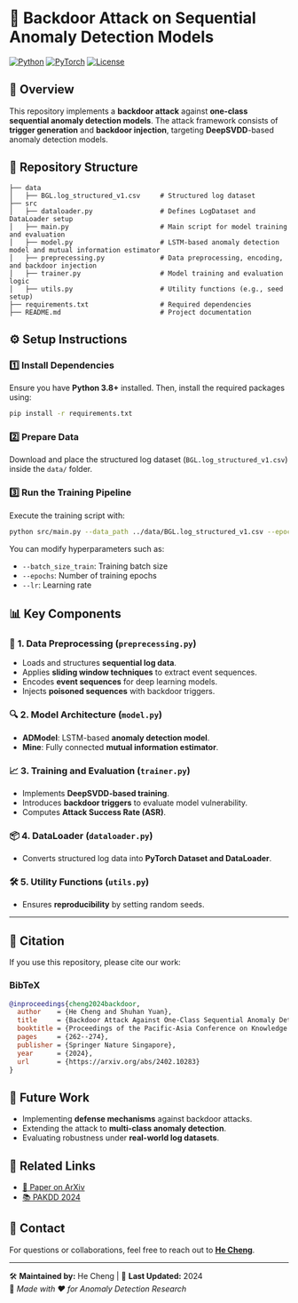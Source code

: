 # 🚀 Backdoor Attack on Sequential Anomaly Detection Models

[![Python](https://img.shields.io/badge/Python-3.8%2B-blue.svg)](https://www.python.org/)
[![PyTorch](https://img.shields.io/badge/PyTorch-1.9%2B-red.svg)](https://pytorch.org/)
[![License](https://img.shields.io/badge/License-MIT-green.svg)](LICENSE)

## 📌 Overview
This repository implements a **backdoor attack** against **one-class sequential anomaly detection models**. The attack framework consists of **trigger generation** and **backdoor injection**, targeting **DeepSVDD**-based anomaly detection models.

## 📂 Repository Structure
```
├── data
│   ├── BGL.log_structured_v1.csv     # Structured log dataset
├── src
│   ├── dataloader.py                 # Defines LogDataset and DataLoader setup
│   ├── main.py                       # Main script for model training and evaluation
│   ├── model.py                      # LSTM-based anomaly detection model and mutual information estimator
│   ├── preprecessing.py              # Data preprocessing, encoding, and backdoor injection
│   ├── trainer.py                    # Model training and evaluation logic
│   ├── utils.py                      # Utility functions (e.g., seed setup)
├── requirements.txt                  # Required dependencies
├── README.md                         # Project documentation
```

## ⚙️ Setup Instructions

### 1️⃣ Install Dependencies
Ensure you have **Python 3.8+** installed. Then, install the required packages using:
```bash
pip install -r requirements.txt
```

### 2️⃣ Prepare Data
Download and place the structured log dataset (`BGL.log_structured_v1.csv`) inside the `data/` folder.

### 3️⃣ Run the Training Pipeline
Execute the training script with:
```bash
python src/main.py --data_path ../data/BGL.log_structured_v1.csv --epochs 50 --lr 0.001
```
You can modify hyperparameters such as:
- `--batch_size_train`: Training batch size
- `--epochs`: Number of training epochs
- `--lr`: Learning rate

## 📊 Key Components

### 📝 **1. Data Preprocessing (`preprecessing.py`)**
- Loads and structures **sequential log data**.
- Applies **sliding window techniques** to extract event sequences.
- Encodes **event sequences** for deep learning models.
- Injects **poisoned sequences** with backdoor triggers.

### 🔍 **2. Model Architecture (`model.py`)**
- **ADModel**: LSTM-based **anomaly detection model**.
- **Mine**: Fully connected **mutual information estimator**.

### 📈 **3. Training and Evaluation (`trainer.py`)**
- Implements **DeepSVDD-based training**.
- Introduces **backdoor triggers** to evaluate model vulnerability.
- Computes **Attack Success Rate (ASR)**.

### 📦 **4. DataLoader (`dataloader.py`)**
- Converts structured log data into **PyTorch Dataset and DataLoader**.

### 🛠️ **5. Utility Functions (`utils.py`)**
- Ensures **reproducibility** by setting random seeds.

---

## 📖 Citation
If you use this repository, please cite our work:

### **BibTeX**
```bibtex
@inproceedings{cheng2024backdoor,
  author    = {He Cheng and Shuhan Yuan},
  title     = {Backdoor Attack Against One-Class Sequential Anomaly Detection Models},
  booktitle = {Proceedings of the Pacific-Asia Conference on Knowledge Discovery and Data Mining (PAKDD)},
  pages     = {262--274},
  publisher = {Springer Nature Singapore},
  year      = {2024},
  url       = {https://arxiv.org/abs/2402.10283}
}
```

## 🎯 Future Work
- Implementing **defense mechanisms** against backdoor attacks.
- Extending the attack to **multi-class anomaly detection**.
- Evaluating robustness under **real-world log datasets**.

## 🔗 Related Links
- [🔗 Paper on ArXiv](https://arxiv.org/abs/2402.10283)
- [📚 PAKDD 2024](https://link.springer.com/chapter/10.1007/978-981-97-2259-4_20)

## 📩 Contact
For questions or collaborations, feel free to reach out to **[He Cheng](chenghe0618@outlook.com)**.

---
🛠️ **Maintained by:** He Cheng | 📅 **Last Updated:** 2024  
📌 *Made with ❤️ for Anomaly Detection Research*  
